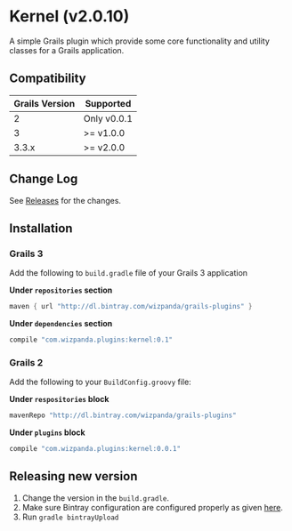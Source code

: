 # Kernel (v2.0.10)

A simple Grails plugin which provide some core functionality and utility classes for a Grails application.

## Compatibility

Grails Version | Supported
--------- | ---------
2         |  Only v0.0.1
3         |  >= v1.0.0
3.3.x     |  >= v2.0.0

## Change Log

See [Releases](https://github.com/wizpanda/kernel/releases) for the changes.

## Installation

### Grails 3

Add the following to `build.gradle` file of your Grails 3 application

**Under `repositories` section**

```groovy
maven { url "http://dl.bintray.com/wizpanda/grails-plugins" }
```

**Under `dependencies` section**

```groovy
compile "com.wizpanda.plugins:kernel:0.1"
```

### Grails 2

Add the following to your `BuildConfig.groovy` file:

**Under `respositories` block**

```groovy
mavenRepo "http://dl.bintray.com/wizpanda/grails-plugins"
```

**Under `plugins` block**

```groovy
compile "com.wizpanda.plugins:kernel:0.0.1"
```

## Releasing new version

1. Change the version in the `build.gradle`.
2. Make sure Bintray configuration are configured properly as given [here](https://github.com/grails/grails-core/blob/639d7039d24031dbc1353f95b6d2c88a100da850/grails-gradle-plugin/src/main/groovy/org/grails/gradle/plugin/publishing/GrailsCentralPublishGradlePlugin.groovy).
2. Run `gradle bintrayUpload`
